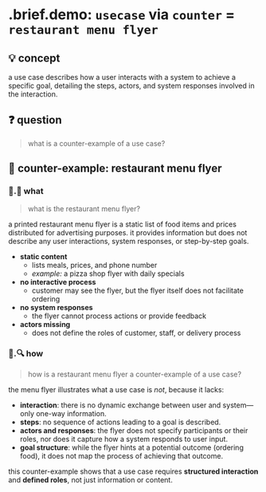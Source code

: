 # .brief.demo: `usecase` via `counter` = `restaurant menu flyer`

## 💡 concept
a use case describes how a user interacts with a system to achieve a specific goal, detailing the steps, actors, and system responses involved in the interaction.

## ❓ question
> what is a counter-example of a use case?

## 📌 counter-example: restaurant menu flyer

### 📌.📖 what

> what is the restaurant menu flyer?

a printed restaurant menu flyer is a static list of food items and prices distributed for advertising purposes. it provides information but does not describe any user interactions, system responses, or step-by-step goals.

- **static content**
  - lists meals, prices, and phone number
  - *example:* a pizza shop flyer with daily specials
- **no interactive process**
  - customer may see the flyer, but the flyer itself does not facilitate ordering
- **no system responses**
  - the flyer cannot process actions or provide feedback
- **actors missing**
  - does not define the roles of customer, staff, or delivery process

### 📌.🔍 how

> how is a restaurant menu flyer a counter-example of a use case?

the menu flyer illustrates what a use case is *not*, because it lacks:

- **interaction**: there is no dynamic exchange between user and system—only one-way information.
- **steps**: no sequence of actions leading to a goal is described.
- **actors and responses**: the flyer does not specify participants or their roles, nor does it capture how a system responds to user input.
- **goal structure**: while the flyer hints at a potential outcome (ordering food), it does not map the process of achieving that outcome.

this counter-example shows that a use case requires **structured interaction** and **defined roles**, not just information or content.
